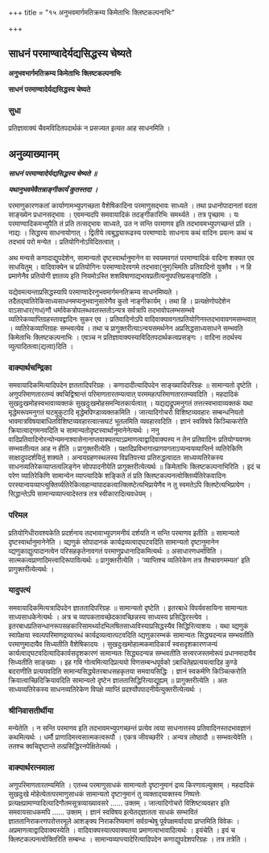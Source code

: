 +++
title = "१५ अनुभवमार्गमतिक्रम्य किमेताभिः क्लिष्टकल्पनाभिः"

+++


## साधनं परमाण्वादेर्यद्यसिद्धस्य चेष्यते

**अनुभवभार्गमतिक्रम्य किमेताभिः क्लिष्टकल्पनाभिः**

**साधनं परमाण्वादेर्यद्यसिद्धस्य चेष्यते**

### **सुधा**

प्रतिज्ञावाक्यं चैवमविदितपदार्थकं न प्रसज्यत इत्यत आह साधनमिति ।

## **अनुव्याख्यानम्**

***साधनं परमाण्वादेर्यद्यसिद्धस्य चेष्यते ॥***

***यथानुभवमेवैतन्नाङ्गीकार्यं कुतस्तदा ।***

परमाणुकारणकतां कार्याणामभ्युपगच्छता वैशेषिकादिना परमाणुसद्भावः साध्यते । तथा प्रधानोपादानतां वदता साङ्ख्येन प्रधानसद्भावः । एवमन्यदपि समवायादिकं तदङ्गीकारिभिः समर्थ्यते । तत्र पृच्छामः । यः परमाण्वादिकमभ्युपैति तं प्रति तत्सद्भावः साध्यते, उत न सन्ति परमाणव इति तदभावमभ्युपगच्छन्तं प्रति । नाद्यः । सिद्धस्य साधनायोगात् । द्वितीये त्वबुद्ध्यारूढस्य परमाण्वादेः साधनाय कथं वादिनः प्रयत्नः कथं च तदभावं परो मन्येत । प्रतियोगिनोऽविदितत्वात् ।

अथ मन्यसे कणादाद्युपदेशेन, सामान्यतो दृष्टस्वार्थानुमानेन वा स्वयमवगतं परमाण्वादिकं वादिना शक्यत एव साधयितुम् । वादिवाक्येन च प्रतियोगिनः परमाण्वादेरवगमे तदभावा(नुम)भिमतिः प्रतिवादिनो युक्तैव । न हि प्रमाणेनैव प्रतियोगी ज्ञातव्य इति नियमोऽस्ति शशविषाणाद्यभावप्रतीत्यनुपपत्तिप्रसङ्गादिति ।

यद्येवमत्यन्ताप्रसिद्धस्यापि परमाण्वादेरनुभवमार्गमनतिक्रम्य साधनमिष्यते । तदैतद्य्वतिरेकिसाध्यसाधनमप्यनुभवानुसारेणैव कुतो नाङ्गीकार्यम् । तथा हि । प्रत्यक्षेणोपदेशेन वाऽसाधार(णध)णौ धर्मावेकत्रोपलब्धवतस्ततोऽन्यत्र सर्वत्रापि तदभावोपलम्भसम्भवे व्यतिरेकव्याप्तिग्रहस्तावद्वादिनः सुकर एव । प्रतिवादिनोऽपि वादिवाक्यावगतप्रतियोगिनस्तदभावावगमसम्भवात् । व्यतिरेकव्याप्तिग्रहः सम्भवत्येव । तथा च प्रागुक्तरीत्याऽन्वयसमर्थनेन अप्रसिद्धसाध्यसाधने सम्भवति किमेताभिः क्लिष्टकल्पनाभिः । एवञ्च न प्रतिज्ञावाक्यस्याविदितपदार्थकत्वप्रसङ्गः । वादिना तदर्थस्य व्युत्पादितत्वा(द्यत्वा)दिति ।

### **वाक्यार्थचन्द्रिका**

समवायादिकमित्यादिपदेन ज्ञततादिपरिग्रहः । कणादादीत्यादिपदेन साङ्ख्यादिपरिग्रहः ॥ सामान्यतो दृष्टेति । अणुपरिमाणतारतम्यं क्वचिद्विश्रान्तं परिमाणतारतम्यत्वात् परममहत्परिमाणतारतम्यवदिति । महदादिकं सुखदुःखमोहस्वभावाव्यक्तकं सुखदुःखमोहसमन्वितकार्यत्वात् । यद्यद्यद्रूपमनुगतं तत्तत्स्वभावाव्यक्तकं यथा मृद्धेमरूपमनुगतं घटमुकुटादि मृद्धेमपिण्डाव्यक्तकमिति । जात्यादिगोचरो विशिष्टव्यवहारः सम्बन्धनियतो भावमात्रविषयाबाधितविशिष्टव्यवहारत्वात्सघटं भूतलमिति व्यवहारवदिति । ज्ञानं स्वविषये किञ्चित्करोति क्रियात्वाद्गमनवदिति च सामान्यतोदृष्टस्वार्थानुमानेनेत्यर्थः । ननु वादिप्रतिवादिनोरन्योन्यमनाश्वासेनानाप्तवाक्यतयाऽप्रमाणत्वाद्वादिवाक्यस्य न तेन प्रतिवादिनः प्रतियोग्यवगमः सम्भवतीत्यत आह न हीति ॥ प्रागुक्तरीत्येति । पक्षादिप्रविभागात्प्रागवगताऽप्यन्वयव्याप्तिर्न व्यतिरेकिणि साक्षादुपदर्शयितुं शक्यते । अन्वयग्रहणस्थलस्य विप्रतिपत्त्या प्रतिरुद्धत्वादतः साध्यव्यतिरेकस्य साधनव्यतिरेकव्याप्तत्वलिङ्गेन सोपपादनीयेति प्रागुक्तरीत्येत्यर्थः ॥ किमेताभिः क्लिष्टकल्पनाभिरिति । इदं च परेण व्यातिरेकिणि सामान्येन व्याप्त्यादिके शङ्किते तं प्रति क्लिष्टकल्पनत्वोक्तिर्व्यतिरेकवादिनः परस्यान्वयव्याप्त्युक्तिर्व्यतिरेकित्वहान्यापादकत्वात्क्लिष्टेत्यभिप्रायेणैव न तु स्वमतेऽपि क्लिष्टेत्यभिप्रायेण । सिद्धान्तेऽपि सामान्यव्याप्त्यादेस्तत्र तत्र स्वीकारादित्यवधेयम् ।

### **परिमल**

प्रतियोगिधीरावश्यकेति प्रदर्शनाय तदभावाभ्युपगमनीयं दर्शयति न सन्ति परमाणव इतीति ॥ सामान्यतो दृष्टस्वार्थानुमानेनेति । व्द्यणुकं सोपादानकं कार्यद्रव्यत्वाद्घटवदिति सामान्यतो दृष्टानुमानेन व्द्यणुकाद्युत्पादानत्वेन परिसहकृतेनावगतं परमाणुप्रधानादिकमित्यर्थः ॥ असाधारणधर्माविति । सात्मकत्वप्राणादिमत्त्वादिरूपावित्यर्थः ॥ प्रागुक्तरीत्येति । ‘व्याप्तिश्च व्यतिरेकेण तत्र तैश्चावगमम्यत’ इति प्रागुक्तरीत्येत्यर्थः ।

### **यादुपत्यं**

समवायादिकमित्यत्रादिपदेन ज्ञाततादिपरिग्रहः ॥ सामान्यतो दृष्टेति । इतरबाधे विपर्यवसायिना सामान्यतः साध्यसाधकेनेत्यर्थः । अत्र च व्यापकतावच्छेदकावच्छिन्नस्य साध्यस्य प्रसिद्धिरस्त्येव । इतरबाधप्रतिसन्धानरूपसहकारिसामर्थ्यादभिलषितसाध्यविस्याप्रसिद्धस्यैव सिद्धिरित्याशयः । यथा व्द्यणुकं स्वापेक्षया स्वल्पपरिमाणद्रव्यारब्धं कार्यद्रव्यत्वात्पटवदिति व्द्यणुकारम्भकं सामान्यतः सिद्ध्यदन्यन्न सम्भवतीति परमाणुमादायैव सिध्यतीति वैशेषिकादयः । सुखदुःखमोहात्मकमादिकार्यं स्वसदृशकारणजन्यं कार्यत्वाद्घटवदित्यादिकार्यसदृशकारणं सामान्यतः सिद्ध्यदन्यन्न सम्भवतीति सत्त्वरजस्तमोरूपं प्रधानमादायैव सिध्यतीति साङ्ख्याः । इह गवि गोत्वमित्यादिप्रत्ययो विणसम्बन्धपूर्वको ऽबाधितेहप्रत्ययत्वादिह कुण्डे बदराणीति प्रत्ययवदिति सामान्यसिद्ध्येतरबाधसहकृतया समवायसिद्धिः । ज्ञानं स्वकर्मणि किञ्चित्करोति क्रियात्वाच्छिदिक्रियावदिति सामान्यतो दृष्टेन ज्ञाततासिद्धिरित्याद्यूह्यम् ॥ प्रागुक्तरीत्येति । अतः साध्यव्यतिरेकस्य साधनव्यतिरेकेण विपक्षे व्याप्तिं प्रदर्श्योपपादनीयेत्युक्तरीत्येत्यर्थः ।

### **श्रीनिवासतीर्थीया**

मन्येतेति । न सन्ति परमाणव इति तदभावमभ्युपगच्छन्तं प्रत्येव त्वया साधनात्तस्य प्रतिवादिनस्तदभावज्ञानं कथमित्यर्थः । धर्मौ प्राणादिमत्त्वसात्मकत्वरूपौ । एकत्र जीवच्छरीरे । अन्यत्र लोष्ठादौ ॥ सम्भवत्येवेति । ततश्च क्वचिद्दृष्टान्ते तत्प्रसिद्धिरनपेक्षितेत्यर्थः ।

### **वाक्यार्थरत्नमाला**

अणुपरिमाणतारतम्यमिति । एतच्च परमाणुसाधकं सामान्यतो दृष्टानुमानं द्रव्य किरणावल्युक्तम् । महदादिकं सुखदुःखे मोहेत्येतत्परमाणुसाधकं सामान्यतो दृष्टानुमानं तु व्यक्ताद्य्वक्तस्य निष्पत्तेः प्रत्यक्षप्रामाण्यादित्यादिगौतमसूत्रव्याख्यावसरे ...... उक्तम् । जात्यादिगोचरो विशिष्टव्यवहार इति समवायसाधकमपि ...... उक्तम् । ज्ञानं स्वविषय इत्येतद्ज्ञातता साधकं सम्भावितं ज्ञाततानिराकरणपरोत्तरमूले आशङ्क्य निराकरिष्यमाणं सर्वग्रन्थेषु पूर्वपक्षमर्यादया प्राप्तमिति विवेकः । अप्रमाणत्वाद्वादिवाक्यस्येति । वादिवाक्यस्यात्पवाक्यतया प्रमाणत्वाभावादित्यर्थः । इयंचेति । इयं च क्लिष्टकल्पनत्वोक्तिरिति सम्बन्धः । सामान्यव्याप्त्यादेरित्यादिपदेन कणाद्युपदेशपरिग्रहः । तत्र तत्रेति ।

